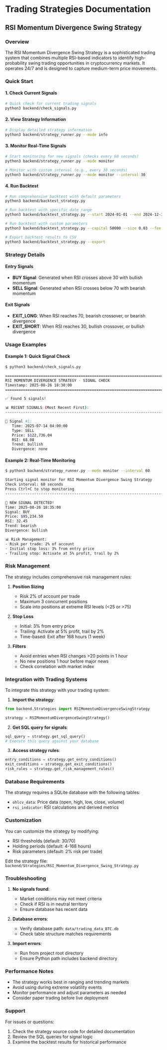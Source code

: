 # Trading Strategies Documentation

## RSI Momentum Divergence Swing Strategy

### Overview
The RSI Momentum Divergence Swing Strategy is a sophisticated trading system that combines multiple RSI-based indicators to identify high-probability swing trading opportunities in cryptocurrency markets. It operates 24/7 and is designed to capture medium-term price movements.

### Quick Start

#### 1. Check Current Signals
```bash
# Quick check for current trading signals
python3 backend/check_signals.py
```

#### 2. View Strategy Information
```bash
# Display detailed strategy information
python3 backend/strategy_runner.py --mode info
```

#### 3. Monitor Real-Time Signals
```bash
# Start monitoring for new signals (checks every 60 seconds)
python3 backend/strategy_runner.py --mode monitor

# Monitor with custom interval (e.g., every 30 seconds)
python3 backend/strategy_runner.py --mode monitor --interval 30
```

#### 4. Run Backtest
```bash
# Run comprehensive backtest with default parameters
python3 backend/backtest_strategy.py

# Run backtest with specific date range
python3 backend/backtest_strategy.py --start 2024-01-01 --end 2024-12-31

# Run backtest with custom parameters
python3 backend/backtest_strategy.py --capital 50000 --size 0.03 --fee 0.0005

# Export backtest results to CSV
python3 backend/backtest_strategy.py --export
```

### Strategy Details

#### Entry Signals
- **BUY Signal**: Generated when RSI crosses above 30 with bullish momentum
- **SELL Signal**: Generated when RSI crosses below 70 with bearish momentum

#### Exit Signals
- **EXIT_LONG**: When RSI reaches 70, bearish crossover, or bearish divergence
- **EXIT_SHORT**: When RSI reaches 30, bullish crossover, or bullish divergence

### Usage Examples

#### Example 1: Quick Signal Check
```bash
$ python3 backend/check_signals.py

================================================================================
RSI MOMENTUM DIVERGENCE STRATEGY - SIGNAL CHECK
Timestamp: 2025-08-26 18:30:00
================================================================================

✅ Found 5 signals!

📊 RECENT SIGNALS (Most Recent First):
--------------------------------------------------------------------------------

🔴 Signal #1:
   Time: 2025-07-14 04:00:00
   Type: SELL
   Price: $122,736.04
   RSI: 68.08
   Trend: bullish
   Divergence: none
```

#### Example 2: Real-Time Monitoring
```bash
$ python3 backend/strategy_runner.py --mode monitor --interval 60

Starting signal monitor for RSI Momentum Divergence Swing Strategy
Check interval: 60 seconds
Press Ctrl+C to stop monitoring
--------------------------------------------------------------------------------

🔔 NEW SIGNAL DETECTED!
Time: 2025-08-26 18:35:00
Signal: BUY
Price: $95,234.50
RSI: 32.45
Trend: bearish
Divergence: bullish

📊 Risk Management:
- Risk per trade: 2% of account
- Initial stop loss: 3% from entry price
- Trailing stop: Activate at 5% profit, trail by 2%
```

### Risk Management

The strategy includes comprehensive risk management rules:

1. **Position Sizing**
   - Risk 2% of account per trade
   - Maximum 3 concurrent positions
   - Scale into positions at extreme RSI levels (<25 or >75)

2. **Stop Loss**
   - Initial: 3% from entry price
   - Trailing: Activate at 5% profit, trail by 2%
   - Time-based: Exit after 168 hours (1 week)

3. **Filters**
   - Avoid entries when RSI changes >20 points in 1 hour
   - No new positions 1 hour before major news
   - Check correlation with market index

### Integration with Trading Systems

To integrate this strategy with your trading system:

1. **Import the strategy**:
```python
from backend.Strategies import RSIMomentumDivergenceSwingStrategy

strategy = RSIMomentumDivergenceSwingStrategy()
```

2. **Get SQL query for signals**:
```python
sql_query = strategy.get_sql_query()
# Execute this query against your database
```

3. **Access strategy rules**:
```python
entry_conditions = strategy.get_entry_conditions()
exit_conditions = strategy.get_exit_conditions()
risk_rules = strategy.get_risk_management_rules()
```

### Database Requirements

The strategy requires a SQLite database with the following tables:
- `ohlcv_data`: Price data (open, high, low, close, volume)
- `rsi_indicator`: RSI calculations and derived metrics

### Customization

You can customize the strategy by modifying:
- RSI thresholds (default: 30/70)
- Holding periods (default: 4-168 hours)
- Risk parameters (default: 2% risk per trade)

Edit the strategy file: `backend/Strategies/RSI_Momentum_Divergence_Swing_Strategy.py`

### Troubleshooting

1. **No signals found**:
   - Market conditions may not meet criteria
   - Check if RSI is in neutral territory
   - Ensure database has recent data

2. **Database errors**:
   - Verify database path: `data/trading_data_BTC.db`
   - Check table structure matches requirements

3. **Import errors**:
   - Run from project root directory
   - Ensure Python path includes backend directory

### Performance Notes

- The strategy works best in ranging and trending markets
- Avoid using during extreme volatility events
- Monitor performance and adjust parameters as needed
- Consider paper trading before live deployment

### Support

For issues or questions:
1. Check the strategy source code for detailed documentation
2. Review the SQL queries for signal logic
3. Examine the backtest results for historical performance
